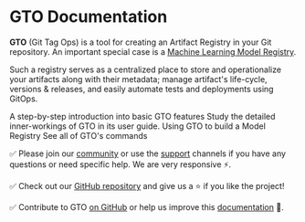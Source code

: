 # GTO Documentation

**GTO** (Git Tag Ops) is a tool for creating an Artifact Registry
in your Git repository. An important special case is a
[Machine Learning Model Registry](/doc/use-cases/model-registry).

Such a registry serves as a centralized place to store and operationalize your
artifacts along with their metadata; manage artifact's life-cycle, versions &
releases, and easily automate tests and deployments using GitOps.

<cards>

  <card href="/doc/gto/get-started" heading="Get Started">
    A step-by-step introduction into basic GTO features
  </card>

  <card href="/doc/gto/user-guide" heading="User Guide">
    Study the detailed inner-workings of GTO in its user guide.
  </card>

  <card href="/doc/use-cases/model-registry" heading="Use Cases">
    Using GTO to build a Model Registry
  </card>

  <card href="/doc/gto/command-reference" heading="Command Reference">
    See all of GTO's commands
  </card>

</cards>

✅ Please join our [community](https://dvc.org/community) or use the
[support](https://dvc.org/support) channels if you have any questions or need
specific help. We are very responsive ⚡.

✅ Check out our [GitHub repository](https://github.com/iterative/gto) and give
us a ⭐ if you like the project!

✅ Contribute to GTO [on GitHub](https://github.com/iterative/gto) or help us
improve this
[documentation](https://github.com/iterative/mlem.ai/tree/main/content/docs/gto)
🙏.
